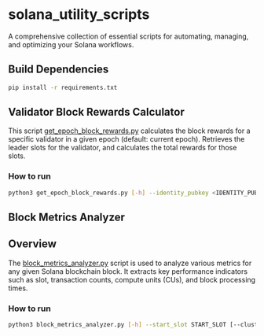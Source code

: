 # solana_utility_scripts

A comprehensive collection of essential scripts for automating, managing, and optimizing your Solana workflows.

## Build Dependencies

```bash
pip install -r requirements.txt
```

## Validator Block Rewards Calculator

This script [get_epoch_block_rewards.py](./get_epoch_block_rewards.py) calculates the block rewards for a specific validator in a given epoch (default: current epoch). Retrieves the leader slots for the validator, and calculates the total rewards for those slots.

### How to run

```bash
python3 get_epoch_block_rewards.py [-h] --identity_pubkey <IDENTITY_PUBKEY> [--rpc_url <RPC_URL>] [--req_per_sec <REQ_PER_SEC>] [--epoch <EPOCH>]
```

## Block Metrics Analyzer

## Overview

The [block_metrics_analyzer.py](./block_metrics_analyzer.py) script is used to analyze various metrics for any given Solana blockchain block. It extracts key performance indicators such as slot, transaction counts, compute units (CUs), and block processing times.

### How to run

```bash
python3 block_metrics_analyzer.py [-h] --start_slot START_SLOT [--cluster CLUSTER] [--rpc_url RPC_URL] [--count COUNT] [--req_per_sec REQ_PER_SEC]
```

